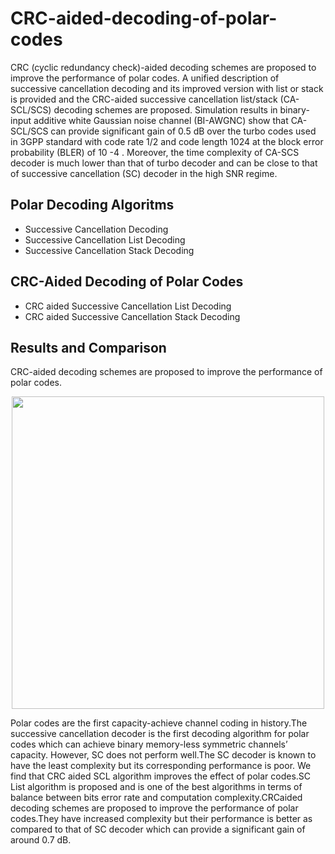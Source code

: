 # CRC-aided-decoding-of-polar-codes

CRC (cyclic redundancy check)-aided decoding schemes are proposed to improve the performance of polar codes. A unified description of successive cancellation decoding and its improved version with list or stack is provided and the CRC-aided successive cancellation list/stack (CA-SCL/SCS) decoding schemes are proposed. Simulation results in binary-input additive white Gaussian noise channel (BI-AWGNC) show that CA-SCL/SCS can provide significant gain of 0.5 dB over the turbo codes used in 3GPP standard with code rate 1/2 and code length 1024 at the block error probability (BLER) of 10 -4 . Moreover, the time complexity of CA-SCS decoder is much lower than that of turbo decoder and can be close to that of successive cancellation (SC) decoder in the high SNR regime.

## Polar Decoding Algoritms
- Successive Cancellation Decoding
- Successive Cancellation List Decoding
- Successive Cancellation Stack Decoding

## CRC-Aided Decoding of Polar Codes
- CRC aided Successive Cancellation List Decoding
- CRC aided Successive Cancellation Stack Decoding

## Results and Comparison 
CRC-aided decoding schemes are proposed to improve the performance of polar codes.
<p align="center">
  <img src="https://user-images.githubusercontent.com/61707225/130194983-ad7594b2-1cb9-45df-bab1-cda9f2e4bf35.PNG" width="500"/>
</p>

Polar codes are the first capacity-achieve channel coding in history.The successive cancellation decoder is the first decoding algorithm for polar codes which can
achieve binary memory-less symmetric channels’ capacity. However, SC does not
perform well.The SC decoder is known to have the least complexity but its corresponding performance is poor. We find that CRC aided SCL algorithm improves
the effect of polar codes.SC List algorithm is proposed and is one of the best algorithms in terms of balance between bits error rate and computation complexity.CRCaided decoding schemes are proposed to improve the performance of polar codes.They
have increased complexity but their performance is better as compared to that of
SC decoder which can provide a significant gain of around 0.7 dB.
